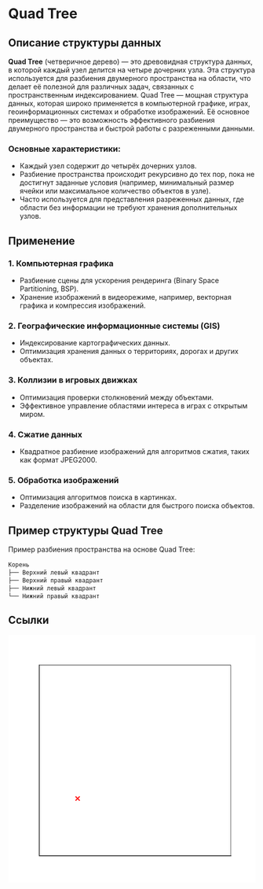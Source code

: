 # Quad Tree

## Описание структуры данных

**Quad Tree** (четверичное дерево) — это древовидная структура данных, в которой каждый узел делится на четыре дочерних узла. 
Эта структура используется для разбиения двумерного пространства на области, что делает её полезной для различных задач, связанных с пространственным индексированием.
Quad Tree — мощная структура данных, которая широко применяется в компьютерной графике, играх, геоинформационных системах и обработке изображений. 
Её основное преимущество — это возможность эффективного разбиения двумерного пространства и быстрой работы с разреженными данными.


### Основные характеристики:
- Каждый узел содержит до четырёх дочерних узлов.
- Разбиение пространства происходит рекурсивно до тех пор, пока не достигнут заданные условия (например, минимальный размер ячейки или максимальное количество объектов в узле).
- Часто используется для представления разреженных данных, где области без информации не требуют хранения дополнительных узлов.

## Применение

### 1. Компьютерная графика
- Разбиение сцены для ускорения рендеринга (Binary Space Partitioning, BSP).
- Хранение изображений в видеорежиме, например, векторная графика и компрессия изображений.

### 2. Географические информационные системы (GIS)
- Индексирование картографических данных.
- Оптимизация хранения данных о территориях, дорогах и других объектах.

### 3. Коллизии в игровых движках
- Оптимизация проверки столкновений между объектами.
- Эффективное управление областями интереса в играх с открытым миром.

### 4. Сжатие данных
- Квадратное разбиение изображений для алгоритмов сжатия, таких как формат JPEG2000.

### 5. Обработка изображений
- Оптимизация алгоритмов поиска в картинках.
- Разделение изображений на области для быстрого поиска объектов.

## Пример структуры Quad Tree

Пример разбиения пространства на основе Quad Tree:

```
Корень
├── Верхний левый квадрант
├── Верхний правый квадрант
├── Нижний левый квадрант
└── Нижний правый квадрант
```


## Ссылки
![alt text](quadtree_animation.gif)
